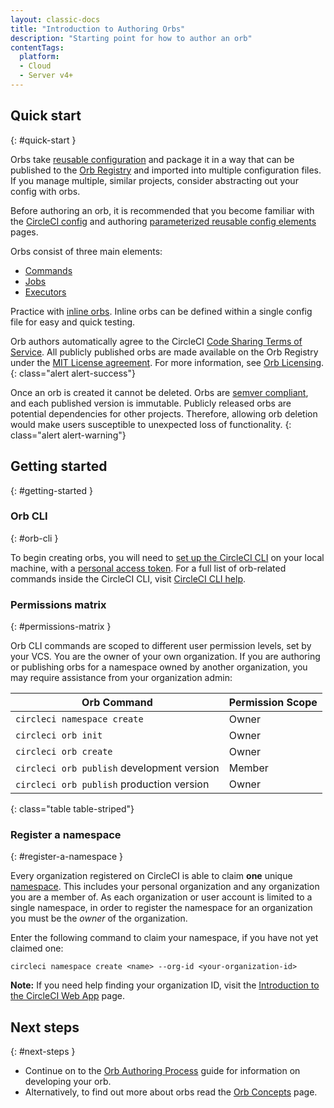 ```yaml
---
layout: classic-docs
title: "Introduction to Authoring Orbs"
description: "Starting point for how to author an orb"
contentTags:
  platform:
  - Cloud
  - Server v4+
---
```


## Quick start
{: #quick-start }

Orbs take [reusable configuration]({{site.baseurl}}/orb-concepts/#orb-configuration-elements) and package it in a way that can be published to the [Orb Registry](https://circleci.com/developer/orbs) and imported into multiple configuration files. If you manage multiple, similar projects, consider abstracting out your config with orbs.

Before authoring an orb, it is recommended that you become familiar with the [CircleCI config]({{site.baseurl}}/config-intro/) and authoring [parameterized reusable config elements]({{site.baseurl}}/reusing-config/) pages.

Orbs consist of three main elements:

* [Commands](/docs/orb-concepts/#commands)
* [Jobs](/docs/orb-concepts/#jobs)
* [Executors](/docs/orb-concepts/#executors)

Practice with [inline orbs]({{site.baseurl}}/reusing-config/#writing-inline-orbs). Inline orbs can be defined within a single config file for easy and quick testing.

Orb authors automatically agree to the CircleCI [Code Sharing Terms of Service](https://circleci.com/legal/code-sharing-terms/). All publicly published orbs are made available on the Orb Registry under the [MIT License agreement](https://opensource.org/licenses/MIT). For more information, see [Orb Licensing](https://circleci.com/developer/orbs/licensing).
{: class="alert alert-success"}

Once an orb is created it cannot be deleted. Orbs are [semver compliant](https://semver.org/), and each published version is immutable. Publicly released orbs are potential dependencies for other projects. Therefore, allowing orb deletion would make users susceptible to unexpected loss of functionality.
{: class="alert alert-warning"}

## Getting started
{: #getting-started }

### Orb CLI
{: #orb-cli }

To begin creating orbs, you will need to [set up the CircleCI CLI]({{site.baseurl}}/local-cli/#installation) on your local machine, with a [personal access token](https://app.circleci.com/settings/user/tokens). For a full list of orb-related commands inside the CircleCI CLI, visit [CircleCI CLI help](https://circleci-public.github.io/circleci-cli/circleci_orb.html).

### Permissions matrix
{: #permissions-matrix }

Orb CLI commands are scoped to different user permission levels, set by your VCS. You are the owner of your own organization. If you are authoring or publishing orbs for a namespace owned by another organization, you may require assistance from your organization admin:

| Orb Command                                | Permission Scope |
|--------------------------------------------|------------------|
| `circleci namespace create`                | Owner            |
| `circleci orb init`                        | Owner            |
| `circleci orb create`                      | Owner            |
| `circleci orb publish` development version | Member           |
| `circleci orb publish` production version  | Owner            |
{: class="table table-striped"}

### Register a namespace
{: #register-a-namespace }

Every organization registered on CircleCI is able to claim **one** unique [namespace]({{site.baseurl}}/orb-concepts/#namespaces). This includes your personal organization and any organization you are a member of. As each organization or user account is limited to a single namespace, in order to register the namespace for an organization you must be the _owner_ of the organization.

Enter the following command to claim your namespace, if you have not yet claimed one:
```shell
circleci namespace create <name> --org-id <your-organization-id>
```

**Note:** If you need help finding your organization ID, visit the [Introduction to the CircleCI Web App]({{site.baseurl}}/introduction-to-the-circleci-web-app) page.

## Next steps
{: #next-steps }

* Continue on to the [Orb Authoring Process]({{site.baseurl}}/orb-author/) guide for information on developing your orb.
* Alternatively, to find out more about orbs read the [Orb Concepts]({{site.baseurl}}/orb-concepts/) page.
